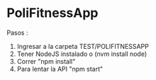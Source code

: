 # PoliFitnessApp

Pasos :

1. Ingresar a la carpeta TEST/POLIFITNESSAPP
2. Tener NodeJS instalado o (nvm install node)
3. Correr "npm install"
4. Para lentar la API "npm start"
